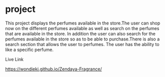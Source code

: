 # project
This project displays the perfumes available in the store.The user  can shop now on the different perfumes available as well as search on the perfumes that are available in the store.
In addition the user can also search for the perfumes available in the store so as to be able to purchase.There is also a search  section that allows the user to perfumes.
The user has the ability to like a specific perfume.

Live Link

https://wondieki.github.io/Zendaya-Fragrance/

